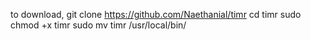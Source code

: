 to download, 
git clone https://github.com/Naethanial/timr
cd timr
sudo chmod +x timr
sudo mv timr /usr/local/bin/
